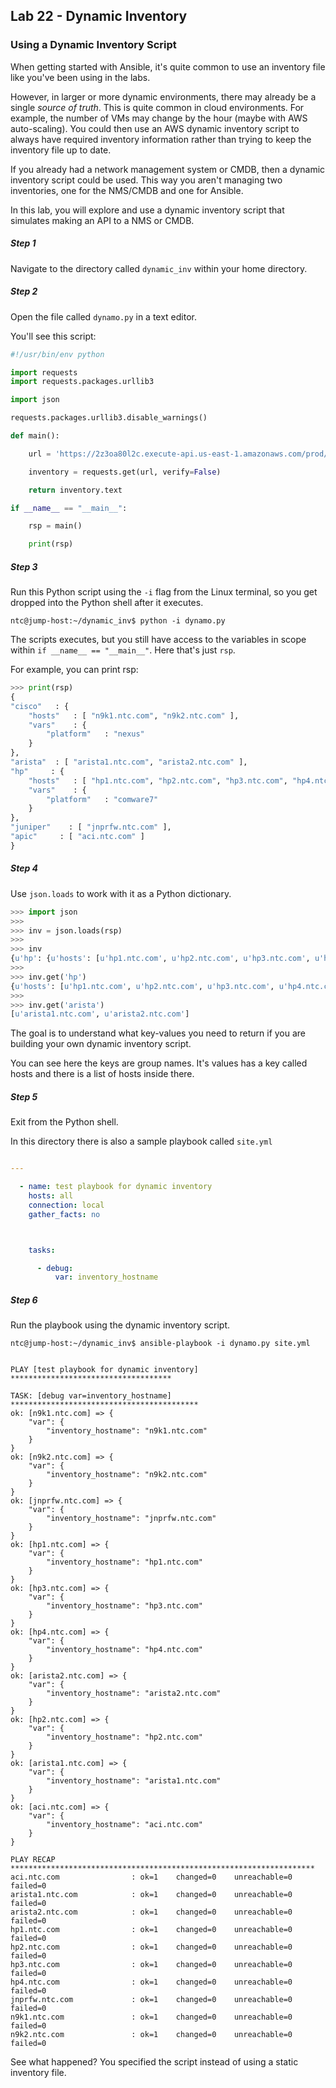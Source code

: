 ## Lab 22 - Dynamic Inventory

### Using a Dynamic Inventory Script

When getting started with Ansible, it's quite common to use an inventory file like you've been using in the labs.

However, in larger or more dynamic environments, there may already be a single _source of truth_.  This is quite common in cloud environments.  For example, the number of VMs may change by the hour (maybe with AWS auto-scaling).  You could then use an AWS dynamic inventory script to always have required inventory information rather than trying to keep the inventory file up to date.  

If you already had a network management system or CMDB, then a dynamic inventory script could be used.  This way you aren't managing two inventories, one for the NMS/CMDB and one for Ansible.  

In this lab, you will explore and use a dynamic inventory script that simulates making an API to a NMS or CMDB.

##### Step 1

Navigate to the directory called `dynamic_inv` within your home directory.

##### Step 2

Open the file called `dynamo.py` in a text editor.

You'll see this script:

```python
#!/usr/bin/env python

import requests
import requests.packages.urllib3

import json

requests.packages.urllib3.disable_warnings()

def main():

    url = 'https://2z3oa80l2c.execute-api.us-east-1.amazonaws.com/prod/switch'

    inventory = requests.get(url, verify=False)

    return inventory.text

if __name__ == "__main__":

    rsp = main()

    print(rsp)


```

##### Step 3

Run this Python script using the `-i` flag from the Linux terminal, so you get dropped into the Python shell after it executes.

```
ntc@jump-host:~/dynamic_inv$ python -i dynamo.py
```

The scripts executes, but you still have access to the variables in scope within `if __name__ == "__main__"`.  Here that's just `rsp`.

For example, you can print rsp:

```python
>>> print(rsp)
{
"cisco"   : {
    "hosts"   : [ "n9k1.ntc.com", "n9k2.ntc.com" ],
    "vars"    : {
        "platform"   : "nexus"
    }
},
"arista"  : [ "arista1.ntc.com", "arista2.ntc.com" ],
"hp"     : {
    "hosts"   : [ "hp1.ntc.com", "hp2.ntc.com", "hp3.ntc.com", "hp4.ntc.com" ],
    "vars"    : {
        "platform"   : "comware7"
    }
},
"juniper"    : [ "jnprfw.ntc.com" ],
"apic"     : [ "aci.ntc.com" ]
}

```

##### Step 4

Use `json.loads` to work with it as a Python dictionary.

```python
>>> import json
>>>
>>> inv = json.loads(rsp)
>>>
>>> inv
{u'hp': {u'hosts': [u'hp1.ntc.com', u'hp2.ntc.com', u'hp3.ntc.com', u'hp4.ntc.com'], u'vars': {u'platform': u'comware7'}}, u'cisco': {u'hosts': [u'n9k1.ntc.com', u'n9k2.ntc.com'], u'vars': {u'platform': u'nexus'}}, u'juniper': [u'jnprfw.ntc.com'], u'arista': [u'arista1.ntc.com', u'arista2.ntc.com'], u'apic': [u'aci.ntc.com']}
>>>
>>> inv.get('hp')
{u'hosts': [u'hp1.ntc.com', u'hp2.ntc.com', u'hp3.ntc.com', u'hp4.ntc.com'], u'vars': {u'platform': u'comware7'}}
>>>
>>> inv.get('arista')
[u'arista1.ntc.com', u'arista2.ntc.com']
```

The goal is to understand what key-values you need to return if you are building your own dynamic inventory script.

You can see here the keys are group names.  It's values has a key called hosts and there is a list of hosts inside there.

##### Step 5

Exit from the Python shell.

In this directory there is also a sample playbook called `site.yml`  

```yaml

---

  - name: test playbook for dynamic inventory
    hosts: all
    connection: local
    gather_facts: no



    tasks:

      - debug:
          var: inventory_hostname
```

##### Step 6

Run the playbook using the dynamic inventory script.

```
ntc@jump-host:~/dynamic_inv$ ansible-playbook -i dynamo.py site.yml
```

```

PLAY [test playbook for dynamic inventory] ************************************

TASK: [debug var=inventory_hostname] ******************************************
ok: [n9k1.ntc.com] => {
    "var": {
        "inventory_hostname": "n9k1.ntc.com"
    }
}
ok: [n9k2.ntc.com] => {
    "var": {
        "inventory_hostname": "n9k2.ntc.com"
    }
}
ok: [jnprfw.ntc.com] => {
    "var": {
        "inventory_hostname": "jnprfw.ntc.com"
    }
}
ok: [hp1.ntc.com] => {
    "var": {
        "inventory_hostname": "hp1.ntc.com"
    }
}
ok: [hp3.ntc.com] => {
    "var": {
        "inventory_hostname": "hp3.ntc.com"
    }
}
ok: [hp4.ntc.com] => {
    "var": {
        "inventory_hostname": "hp4.ntc.com"
    }
}
ok: [arista2.ntc.com] => {
    "var": {
        "inventory_hostname": "arista2.ntc.com"
    }
}
ok: [hp2.ntc.com] => {
    "var": {
        "inventory_hostname": "hp2.ntc.com"
    }
}
ok: [arista1.ntc.com] => {
    "var": {
        "inventory_hostname": "arista1.ntc.com"
    }
}
ok: [aci.ntc.com] => {
    "var": {
        "inventory_hostname": "aci.ntc.com"
    }
}

PLAY RECAP ********************************************************************
aci.ntc.com                : ok=1    changed=0    unreachable=0    failed=0   
arista1.ntc.com            : ok=1    changed=0    unreachable=0    failed=0   
arista2.ntc.com            : ok=1    changed=0    unreachable=0    failed=0   
hp1.ntc.com                : ok=1    changed=0    unreachable=0    failed=0   
hp2.ntc.com                : ok=1    changed=0    unreachable=0    failed=0   
hp3.ntc.com                : ok=1    changed=0    unreachable=0    failed=0   
hp4.ntc.com                : ok=1    changed=0    unreachable=0    failed=0   
jnprfw.ntc.com             : ok=1    changed=0    unreachable=0    failed=0   
n9k1.ntc.com               : ok=1    changed=0    unreachable=0    failed=0   
n9k2.ntc.com               : ok=1    changed=0    unreachable=0    failed=0   
```

See what happened?  You specified the script instead of using a static inventory file.
